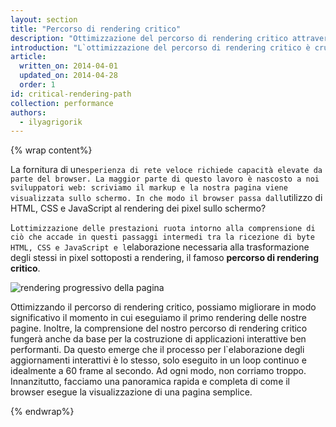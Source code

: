 ```yaml
---
layout: section
title: "Percorso di rendering critico"
description: "Ottimizzazione del percorso di rendering critico attraverso l`assegnazione di priorità alla visualizzazione del contenuto che è correlato all`azione principale che l`utente vuole effettuare sulla pagina."
introduction: "L`ottimizzazione del percorso di rendering critico è cruciale per il miglioramento delle prestazioni delle nostre pagine: il nostro scopo è assegnare priorità e visualizzare il contenuto relativo all`azione principale che l`utente vuole eseguire sulla pagina."
article:
  written_on: 2014-04-01
  updated_on: 2014-04-28
  order: 1
id: critical-rendering-path
collection: performance
authors:
  - ilyagrigorik
---
```

{% wrap content%}

La fornitura di un`esperienza di rete veloce richiede capacità elevate da parte del browser. La maggior parte di questo lavoro è nascosto a noi sviluppatori web: scriviamo il markup e la nostra pagina viene visualizzata sullo schermo. In che modo il browser passa dall`utilizzo di HTML, CSS e JavaScript al rendering dei pixel sullo schermo?

L`ottimizzazione delle prestazioni ruota intorno alla comprensione di ciò che accade in questi passaggi intermedi tra la ricezione di byte HTML, CSS e JavaScript e l`elaborazione necessaria alla trasformazione degli stessi in pixel sottoposti a rendering, il famoso **percorso di rendering critico**.

<img src="images/progressive-rendering.png" class="center" alt="rendering progressivo della pagina">

Ottimizzando il percorso di rendering critico, possiamo migliorare in modo significativo il momento in cui eseguiamo il primo rendering delle nostre pagine. Inoltre, la comprensione del nostro percorso di rendering critico fungerà anche da base per la costruzione di applicazioni interattive ben performanti. Da questo emerge che il processo per l`elaborazione degli aggiornamenti interattivi è lo stesso, solo eseguito in un loop continuo e idealmente a 60 frame al secondo. Ad ogni modo, non corriamo troppo. Innanzitutto, facciamo una panoramica rapida e completa di come il browser esegue la visualizzazione di una pagina semplice.

{% endwrap%}

